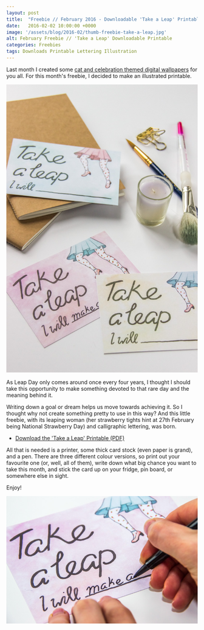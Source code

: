 ```yaml
---
layout: post
title:  "Freebie // February 2016 - Downloadable 'Take a Leap' Printable"
date:   2016-02-02 10:00:00 +0000
image: '/assets/blog/2016-02/thumb-freebie-take-a-leap.jpg'
alt: February Freebie // 'Take a Leap' Downloadable Printable
categories: Freebies
tags: Downloads Printable Lettering Illustration
---
```


<p class="intro">Last month I created some <a href="/freebie/2015/12/31/cat-celebration-wallpapers.html" title="January Freebie // Cat and Celebration Themed Digital Wallpapers">cat and celebration themed digital wallpapers</a> for you all. For this month's freebie, I decided to make an illustrated printable.</p>

![February Freebie // 'Take a Leap' Downloadable Printable by illustrator / artist Karen Murray of A Rose Cast](/assets/blog/2016-02/freebie-february-leap-printable-01.jpg "February Freebie // 'Take a Leap' Downloadable Printable by illustrator / artist Karen Murray of A Rose Cast")

As Leap Day only comes around once every four years, I thought I should take this opportunity to make something devoted to that rare day and the meaning behind it.

Writing down a goal or dream helps us move towards achieving it. So I thought why not create something pretty to use in this way? And this little freebie, with its leaping woman (her strawberry tights hint at 27th February being National Strawberry Day) and calligraphic lettering, was born.

+ [Download the 'Take a Leap' Printable (PDF)](/assets/blog/2016-02/Freebie-Take-a-Leap.pdf)

All that is needed is a printer, some thick card stock (even paper is grand), and a pen.
 There are three different colour versions, so print out your favourite one (or, well, all of them), write down what big chance you want to take this month, and stick the card up on your fridge, pin board, or somewhere else in sight.

 Enjoy!

![February Freebie // 'Take a Leap' Downloadable Printable by illustrator / artist Karen Murray of A Rose Cast](/assets/blog/2016-02/freebie-february-leap-printable-02.jpg "February Freebie // 'Take a Leap' Downloadable Printable by illustrator / artist Karen Murray of A Rose Cast")